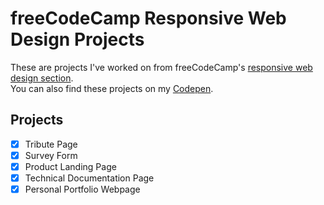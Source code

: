 # freeCodeCamp Responsive Web Design Projects

These are projects I've worked on from freeCodeCamp's [responsive web design section](https://www.freecodecamp.org/learn/responsive-web-design/).\
You can also find these projects on my [Codepen](https://codepen.io/asadmoosvi).

## Projects
- [x] Tribute Page
- [x] Survey Form
- [x] Product Landing Page
- [x] Technical Documentation Page
- [x] Personal Portfolio Webpage

